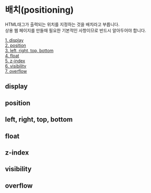 # 배치(positioning)

HTML태그가 출력되는 위치를 지정하는 것을 배치라고 부릅니다.<br>
상용 웹 페이지를 만들때 필요한 기본적인 사항이므로 반드시 알아두어야 합니다.

[1. display](#display)<br>
[2. position](#position)<br>
[3. left, right, top, bottom](#left-right-top-bottom)<br>
[4. float](#float)<br>
[5. z-index](#z-index)<br>
[6. visibility](#visibility)<br>
[7. overflow](#overflow)<br>

## display

## position

## left, right, top, bottom

## float

## z-index

## visibility

## overflow
